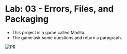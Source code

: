 # Lab: 03 - Errors, Files, and Packaging

  - This project is a game called Madlib.
  - The game ask some questions and return a paragraph.

![PR](https://github.com/noureddein/madlib-cli/pull/2)